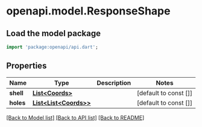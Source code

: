 # openapi.model.ResponseShape

## Load the model package
```dart
import 'package:openapi/api.dart';
```

## Properties
Name | Type | Description | Notes
------------ | ------------- | ------------- | -------------
**shell** | [**List&lt;Coords&gt;**](Coords.md) |  | [default to const []]
**holes** | [**List&lt;List&lt;Coords&gt;&gt;**](List.md) |  | [default to const []]

[[Back to Model list]](../README.md#documentation-for-models) [[Back to API list]](../README.md#documentation-for-api-endpoints) [[Back to README]](../README.md)


